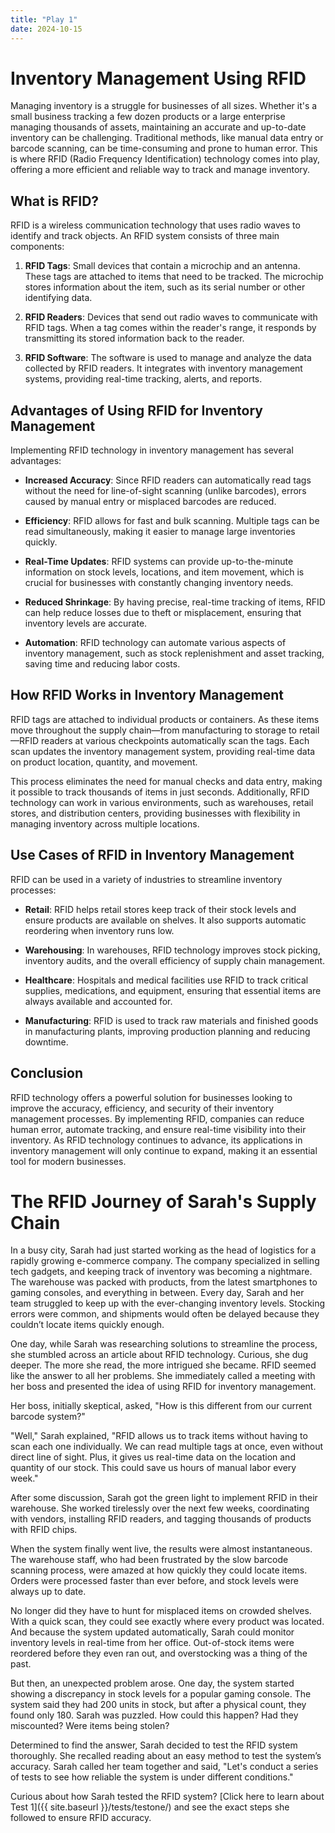 ```yaml
---
title: "Play 1"
date: 2024-10-15
---
```

# Inventory Management Using RFID

Managing inventory is a struggle for businesses of all sizes. Whether it's a small business tracking a few dozen products or a large enterprise managing thousands of assets, maintaining an accurate and up-to-date inventory can be challenging. Traditional methods, like manual data entry or barcode scanning, can be time-consuming and prone to human error. This is where RFID (Radio Frequency Identification) technology comes into play, offering a more efficient and reliable way to track and manage inventory.

## What is RFID?

RFID is a wireless communication technology that uses radio waves to identify and track objects. An RFID system consists of three main components:

1. **RFID Tags**: Small devices that contain a microchip and an antenna. These tags are attached to items that need to be tracked. The microchip stores information about the item, such as its serial number or other identifying data.
   
2. **RFID Readers**: Devices that send out radio waves to communicate with RFID tags. When a tag comes within the reader's range, it responds by transmitting its stored information back to the reader.

3. **RFID Software**: The software is used to manage and analyze the data collected by RFID readers. It integrates with inventory management systems, providing real-time tracking, alerts, and reports.

## Advantages of Using RFID for Inventory Management

Implementing RFID technology in inventory management has several advantages:

- **Increased Accuracy**: Since RFID readers can automatically read tags without the need for line-of-sight scanning (unlike barcodes), errors caused by manual entry or misplaced barcodes are reduced.
  
- **Efficiency**: RFID allows for fast and bulk scanning. Multiple tags can be read simultaneously, making it easier to manage large inventories quickly.

- **Real-Time Updates**: RFID systems can provide up-to-the-minute information on stock levels, locations, and item movement, which is crucial for businesses with constantly changing inventory needs.

- **Reduced Shrinkage**: By having precise, real-time tracking of items, RFID can help reduce losses due to theft or misplacement, ensuring that inventory levels are accurate.

- **Automation**: RFID technology can automate various aspects of inventory management, such as stock replenishment and asset tracking, saving time and reducing labor costs.

## How RFID Works in Inventory Management

RFID tags are attached to individual products or containers. As these items move throughout the supply chain—from manufacturing to storage to retail—RFID readers at various checkpoints automatically scan the tags. Each scan updates the inventory management system, providing real-time data on product location, quantity, and movement.

This process eliminates the need for manual checks and data entry, making it possible to track thousands of items in just seconds. Additionally, RFID technology can work in various environments, such as warehouses, retail stores, and distribution centers, providing businesses with flexibility in managing inventory across multiple locations.

## Use Cases of RFID in Inventory Management

RFID can be used in a variety of industries to streamline inventory processes:

- **Retail**: RFID helps retail stores keep track of their stock levels and ensure products are available on shelves. It also supports automatic reordering when inventory runs low.

- **Warehousing**: In warehouses, RFID technology improves stock picking, inventory audits, and the overall efficiency of supply chain management.

- **Healthcare**: Hospitals and medical facilities use RFID to track critical supplies, medications, and equipment, ensuring that essential items are always available and accounted for.

- **Manufacturing**: RFID is used to track raw materials and finished goods in manufacturing plants, improving production planning and reducing downtime.

## Conclusion

RFID technology offers a powerful solution for businesses looking to improve the accuracy, efficiency, and security of their inventory management processes. By implementing RFID, companies can reduce human error, automate tracking, and ensure real-time visibility into their inventory. As RFID technology continues to advance, its applications in inventory management will only continue to expand, making it an essential tool for modern businesses.

# The RFID Journey of Sarah's Supply Chain

In a busy city, Sarah had just started working as the head of logistics for a rapidly growing e-commerce company. The company specialized in selling tech gadgets, and keeping track of inventory was becoming a nightmare. The warehouse was packed with products, from the latest smartphones to gaming consoles, and everything in between. Every day, Sarah and her team struggled to keep up with the ever-changing inventory levels. Stocking errors were common, and shipments would often be delayed because they couldn’t locate items quickly enough.

One day, while Sarah was researching solutions to streamline the process, she stumbled across an article about RFID technology. Curious, she dug deeper. The more she read, the more intrigued she became. RFID seemed like the answer to all her problems. She immediately called a meeting with her boss and presented the idea of using RFID for inventory management.

Her boss, initially skeptical, asked, "How is this different from our current barcode system?"

"Well," Sarah explained, "RFID allows us to track items without having to scan each one individually. We can read multiple tags at once, even without direct line of sight. Plus, it gives us real-time data on the location and quantity of our stock. This could save us hours of manual labor every week."

After some discussion, Sarah got the green light to implement RFID in their warehouse. She worked tirelessly over the next few weeks, coordinating with vendors, installing RFID readers, and tagging thousands of products with RFID chips.

When the system finally went live, the results were almost instantaneous. The warehouse staff, who had been frustrated by the slow barcode scanning process, were amazed at how quickly they could locate items. Orders were processed faster than ever before, and stock levels were always up to date.

No longer did they have to hunt for misplaced items on crowded shelves. With a quick scan, they could see exactly where every product was located. And because the system updated automatically, Sarah could monitor inventory levels in real-time from her office. Out-of-stock items were reordered before they even ran out, and overstocking was a thing of the past.

But then, an unexpected problem arose. One day, the system started showing a discrepancy in stock levels for a popular gaming console. The system said they had 200 units in stock, but after a physical count, they found only 180. Sarah was puzzled. How could this happen? Had they miscounted? Were items being stolen?

Determined to find the answer, Sarah decided to test the RFID system thoroughly. She recalled reading about an easy method to test the system’s accuracy. Sarah called her team together and said, "Let's conduct a series of tests to see how reliable the system is under different conditions."

Curious about how Sarah tested the RFID system? [Click here to learn about Test 1]({{ site.baseurl }}/tests/testone/) and see the exact steps she followed to ensure RFID accuracy.

